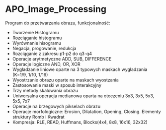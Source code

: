 # APO_Image_Processing
 Program do przetwarzania obrazu, funkcjonalność:  
 - Tworzenie Histogramu
 - Rozciąganie histogramu
 - Wyrównanie hisogramu
 - Negacja, progowanie, redukcja
 - Rozciąganie z zakresu p1-p2 do q3-q4
 - Operacje arytmetyczne ADD, SUB, DIFFERENCE
 - Operacje logiczne AND, OR, XOR
 - Wygładzanie liniowe oparte na 3 typowych maskach wygładzania (K=1/9, 1/10, 1/16)
 - Wyostrzanie obrazu oparte na maskach wyostzania
 - Zastosowanie maski w sposub interakcyjny
 - Trzy metody skalowania obrazu
 - Uniwersalna operacja medianowa oparta na otoczeniu 3x3, 3x5, 5x3, 5x5, 7x7
 - Operacje na brzegowych pikselach obrazu
 - Operacje morfologiczne: Erosion, Dilatation, Opening, Closing. Elementy struktury Romb i Kwadrat
 - Kompresja: RLE, READ, Huffmans, Blocks(4x4, 8x8, 16x16, 32x32)
